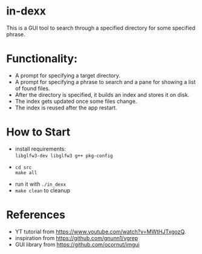 # in-dexx
This is a GUI tool to search through a specified directory for some specified phrase.

# Functionality:

* A prompt for specifying a target directory.
* A prompt for specifying a phrase to search and a pane for showing a list of found files.
* After the directory is specified, it builds an index and stores it on disk.
* The index gets updated once some files change.
* The index is reused after the app restart.

# How to Start
* install requirements: \
  `libglfw3-dev libglfw3 g++ pkg-config`
* ``` 
  cd src
  make all
  ```
* run it with `./in_dexx`
* `make clean` to cleanup

# References
* YT tutorial from https://www.youtube.com/watch?v=MWtHJTxgozQ.
* inspiration from https://github.com/gnunn1/vgrep
* GUI library from https://github.com/ocornut/imgui
